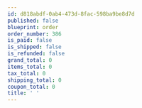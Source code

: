 ```yaml
---
id: d818abdf-0ab4-473d-8fac-598ba9be8d7d
published: false
blueprint: order
order_number: 386
is_paid: false
is_shipped: false
is_refunded: false
grand_total: 0
items_total: 0
tax_total: 0
shipping_total: 0
coupon_total: 0
title: ' '
---
```

